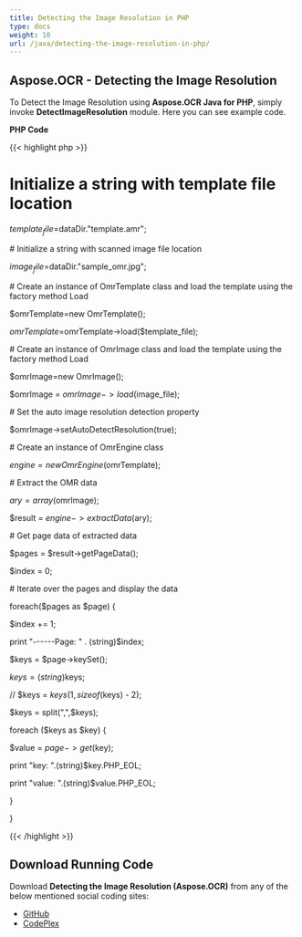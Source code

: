 ```yaml
---
title: Detecting the Image Resolution in PHP
type: docs
weight: 10
url: /java/detecting-the-image-resolution-in-php/
---
```


## **Aspose.OCR - Detecting the Image Resolution**
To Detect the Image Resolution using **Aspose.OCR Java for PHP**, simply invoke **DetectImageResolution** module. Here you can see example code.

**PHP Code**

{{< highlight php >}}

 # Initialize a string with template file location

$template_file=$dataDir."template.amr";

\# Initialize a string with scanned image file location

$image_file=$dataDir."sample_omr.jpg";

\# Create an instance of OmrTemplate class and load the template using the factory method Load

$omrTemplate=new OmrTemplate();

$omrTemplate=$omrTemplate->load($template_file);

\# Create an instance of OmrImage class and load the template using the factory method Load

$omrImage=new OmrImage();

$omrImage = $omrImage->load($image_file);

\# Set the auto image resolution detection property

$omrImage->setAutoDetectResolution(true);

\# Create an instance of OmrEngine class

$engine = new OmrEngine($omrTemplate);

\# Extract the OMR data

$ary=array($omrImage);

$result = $engine->extractData($ary);

\# Get page data of extracted data

$pages = $result->getPageData();

$index = 0;

\# Iterate over the pages and display the data

foreach($pages as $page) {

$index += 1;

print "------Page: " . (string)$index;

$keys = $page->keySet();

$keys = (string)$keys;

// $keys = $keys(1, sizeof($keys) - 2);

$keys = split(",",$keys);

foreach ($keys as $key) {

$value = $page->get($key);

print "key: ".(string)$key.PHP_EOL;

print "value: ".(string)$value.PHP_EOL;

}

}

{{< /highlight >}}
## **Download Running Code**
Download **Detecting the Image Resolution (Aspose.OCR)** from any of the below mentioned social coding sites:

- [GitHub](https://github.com/aspose-ocr/Aspose.OCR-for-Java/blob/master/Plugins/Aspose_OCR_Java_for_PHP/src/aspose/ocr/WorkingWithOMR/DetectImageResolution.php)
- [CodePlex](https://asposeocrjavaphp.codeplex.com/SourceControl/latest#src/aspose/ocr/WorkingWithOMR/DetectImageResolution.php)
